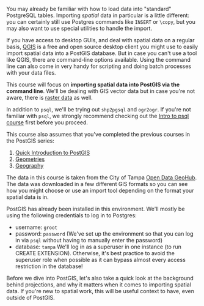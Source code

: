 You may already be familiar with how to load data into "standard" 
PostgreSQL tables. Importing _spatial_ data in particular is a little different: you 
can certainly still use Postgres commands like `INSERT` or `\copy`, but you may
 also want to use special utilities to handle the import.  

If you have access to desktop GUIs, and deal with spatial data on a regular 
basis, [QGIS](https://qgis.org/en/site/) is a free and open source desktop client you might use to 
easily import spatial data into a PostGIS database. But in case you can't use a
 tool like QGIS, there are command-line options available. Using the 
 command line can also come in very handy for scripting and doing batch processes 
 with your data files.

This course will focus on **importing spatial data into PostGIS via the command 
line**. We'll be dealing with GIS vector data but in case you're not aware, there 
is [raster data](https://gisgeography.com/spatial-data-types-vector-raster/) as well.

In addition to `psql`, we'll be trying out `shp2pgsql` and `ogr2ogr`. If 
you're not familiar with `psql`, we strongly recommend checking out the [Intro to
psql course](https://learn.crunchydata.com/postgresql-devel/courses/basics/intropsql)
 first before you proceed.

This course also assumes that you've completed the previous courses in the 
PostGIS series: 
1. [Quick Introduction to PostGIS](https://learn.crunchydata.com/postgis/qpostgisintro/)
2. [Geometries](https://learn.crunchydata.com/postgis/geometries/)
3. [Geography](https://learn.crunchydata.com/postgis/geography/)

The data in this course is taken from the City of Tampa [Open Data GeoHub](https://city-tampa.opendata.arcgis.com/).
The data was downloaded in a few different GIS formats so you can see how you 
might choose or use an import tool depending on the format your spatial data is in.

PostGIS has already been installed in this environment. We'll mostly be using the following
 credentials to log in to Postgres:
- username: `groot`
- password: `password` (We've set up the environment so that you can log in via
`psql` without having to manually enter the password)
- database: `tampa`
We'll log in as a superuser in one instance (to run CREATE EXTENSION). Otherwise,
 it's best practice to avoid the superuser role when possible as it can bypass 
 almost every access restriction in the database!


Before we dive into PostGIS, let's also take a quick look at the 
background behind projections, and why it matters when it comes to importing 
spatial data. If you're new to spatial work, this will be useful context to 
have, even outside of PostGIS. 
